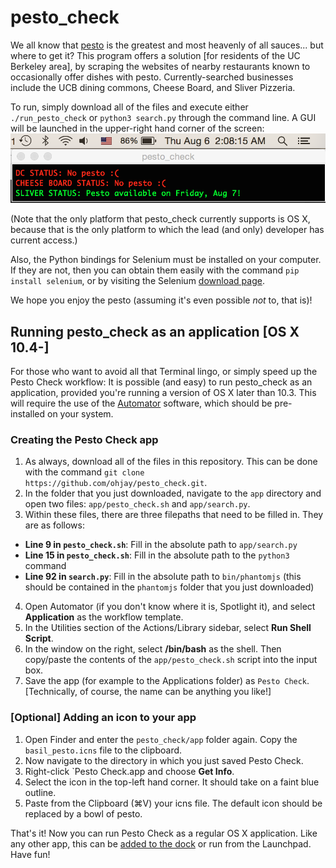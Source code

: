 # pesto_check
We all know that [pesto](https://upload.wikimedia.org/wikipedia/commons/thumb/c/c9/BasilPesto.JPG/1920px-BasilPesto.JPG) is the greatest and most heavenly of all sauces... but where to get it? This program offers a solution [for residents of the UC Berkeley area], by scraping the websites of nearby restaurants known to occasionally offer dishes with pesto. Currently-searched businesses include the UCB dining commons, Cheese Board, and Sliver Pizzeria.

To run, simply download all of the files and execute either `./run_pesto_check` or `python3 search.py` through the command line. A GUI will be launched in the upper-right hand corner of the screen: ![alt text](https://github.com/ohjay/pesto_check/blob/master/gui_example.png "A screenshot of the pesto check UI")

(Note that the only platform that pesto_check currently supports is OS X, because that is the only platform to which the lead (and only) developer has current access.)

Also, the Python bindings for Selenium must be installed on your computer. If they are not, then you can obtain them easily with the command `pip install selenium`, or by visiting the Selenium [download page](http://www.seleniumhq.org/download/).

We hope you enjoy the pesto (assuming it's even possible _not_ to, that is)!

## Running pesto_check as an application [OS X 10.4-]
For those who want to avoid all that Terminal lingo, or simply speed up the Pesto Check workflow: It is possible (and easy) to run pesto_check as an application, provided you're running a version of OS X later than 10.3. This will require the use of the [Automator](https://support.apple.com/en-ph/HT2488) software, which should be pre-installed on your system.

### Creating the Pesto Check app
1. As always, download all of the files in this repository. This can be done with the command `git clone https://github.com/ohjay/pesto_check.git`.
2. In the folder that you just downloaded, navigate to the `app` directory and open two files: `app/pesto_check.sh` and `app/search.py`.
3. Within these files, there are three filepaths that need to be filled in. They are as follows:
  + **Line 9 in `pesto_check.sh`**: Fill in the absolute path to `app/search.py`
  + **Line 15 in `pesto_check.sh`**: Fill in the absolute path to the `python3` command
  + **Line 92 in `search.py`**: Fill in the absolute path to `bin/phantomjs` (this should be contained
    in the `phantomjs` folder that you just downloaded)
4. Open Automator (if you don't know where it is, Spotlight it), and select **Application** as the workflow template.
5. In the Utilities section of the Actions/Library sidebar, select **Run Shell Script**.
6. In the window on the right, select **/bin/bash** as the shell. Then copy/paste the contents of the `app/pesto_check.sh` script into the input box.
7. Save the app (for example to the Applications folder) as `Pesto Check`. [Technically, of course, the name can be anything you like!]

### [Optional] Adding an icon to your app
1. Open Finder and enter the `pesto_check/app` folder again. Copy the `basil_pesto.icns` file to the clipboard.
2. Now navigate to the directory in which you just saved Pesto Check.
3. Right-click `Pesto Check.app and choose **Get Info**.
4. Select the icon in the top-left hand corner. It should take on a faint blue outline.
5. Paste from the Clipboard (⌘V) your icns file. The default icon should be replaced by a bowl of pesto.

That's it! Now you can run Pesto Check as a regular OS X application. Like any other app, this can be [added to the dock](https://github.com/ohjay/pesto_check/blob/master/in_dock.png) or run from the Launchpad. Have fun!
